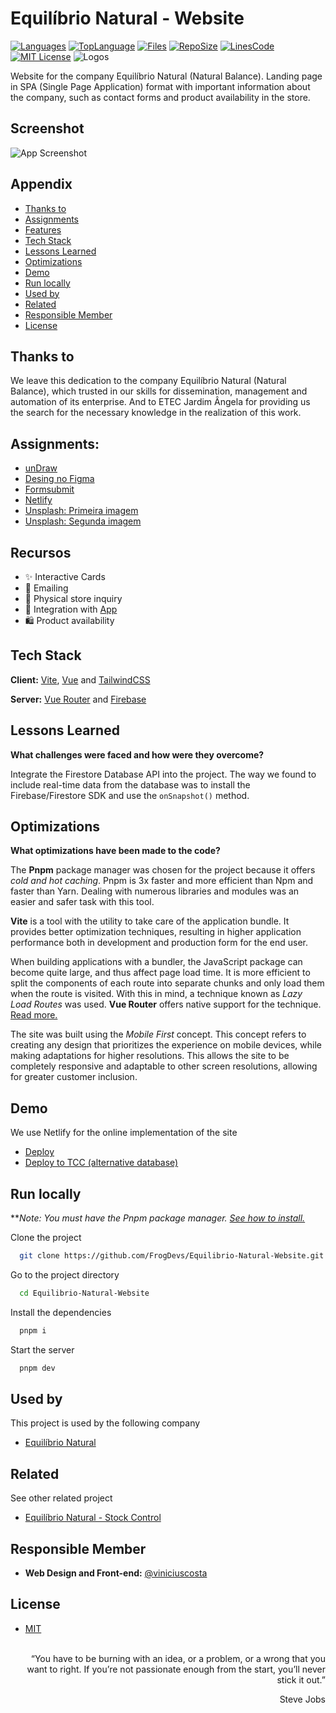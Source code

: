 # Equilíbrio Natural - Website

[![Languages](https://img.shields.io/github/languages/count/FrogDevs/Equilibrio-Natural)](https://github.com/FrogDevs/Equilibrio-Natural-Website)
[![TopLanguage](https://img.shields.io/github/languages/top/FrogDevs/Equilibrio-Natural)](https://github.com/FrogDevs/Equilibrio-Natural-Website)
[![Files](https://img.shields.io/github/directory-file-count/FrogDevs/Equilibrio-Natural)](https://github.com/FrogDevs/Equilibrio-Natural-Website)
[![RepoSize](https://img.shields.io/github/repo-size/FrogDevs/Equilibrio-Natural)](https://github.com/FrogDevs/Equilibrio-Natural-Website)
[![LinesCode](https://img.shields.io/tokei/lines/github/FrogDevs/Equilibrio-Natural)](https://github.com/FrogDevs/Equilibrio-Natural-Website)
[![MIT License](https://img.shields.io/github/license/FrogDevs/Equilibrio-Natural)](https://choosealicense.com/licenses/mit/)
![Logos](https://i.imgur.com/E5pg9Hj.png)

Website for the company Equilíbrio Natural (Natural Balance). Landing page in SPA (Single Page Application) format with important information about the company, such as contact forms and product availability in the store.

## Screenshot

![App Screenshot](https://i.imgur.com/e1wDuUZ.png)

## Appendix

* [Thanks to](#thanks-to)
* [Assignments](#assignments)
* [Features](#features)
* [Tech Stack](#tech-stack)
* [Lessons Learned](#lessons-learned)
* [Optimizations](#optimizations)
* [Demo](#demo)
* [Run locally](#run-locally)
* [Used by](#used-by)
* [Related](#related)
* [Responsible Member](#responsible-member)
* [License](#license)

## Thanks to

We leave this dedication to the company Equilíbrio Natural (Natural Balance), which trusted in our skills for dissemination, management and automation of its enterprise. And to ETEC Jardim Ângela for providing us the search for the necessary knowledge in the realization of this work.

## Assignments:

- [unDraw](https://undraw.co)
- [Desing no Figma](https://www.figma.com/community/file/1183921990401059288)
- [Formsubmit](https://formsubmit.co/)
- [Netlify](https://www.netlify.com/)
- [Unsplash: Primeira imagem](https://unsplash.com/photos/fb7yNPbT0l8)
- [Unsplash: Segunda imagem](https://unsplash.com/photos/1DMNn6gBbwQ)

## Recursos

- ✨ Interactive Cards
- 📧 Emailing
- 🔎 Physical store inquiry
- 🔗 Integration with [App](https://github.com/FrogDevs/Equilibrio-Natural-ControleEstoque)
- 🛍️ Product availability

## Tech Stack

**Client:** [Vite](vitejs.dev), [Vue](vuejs.org) and [TailwindCSS](tailwindcss.com)

**Server:** [Vue Router](router.vuejs.org) and [Firebase](https://firebase.google.com)

## Lessons Learned

**What challenges were faced and how were they overcome?**

Integrate the Firestore Database API into the project. The way we found to include real-time data from the database was to install the Firebase/Firestore SDK and use the ``onSnapshot()`` method.

## Optimizations

**What optimizations have been made to the code?**

The **Pnpm** package manager was chosen for the project because it offers *cold and hot caching*. Pnpm is 3x faster and more efficient than Npm and faster than Yarn. Dealing with numerous libraries and modules was an easier and safer task with this tool.

**Vite** is a tool with the utility to take care of the application bundle. It provides better optimization techniques, resulting in higher application performance both in development and production form for the end user.

When building applications with a bundler, the JavaScript package can become quite large, and thus affect page load time. It is more efficient to split the components of each route into separate chunks and only load them when the route is visited. With this in mind, a technique known as *Lazy Load Routes* was used. **Vue Router** offers native support for the technique. [Read more.](https://router.vuejs.org/guide/advanced/lazy-loading.html)

The site was built using the *Mobile First* concept. This concept refers to creating any design that prioritizes the experience on mobile devices, while making adaptations for higher resolutions. This allows the site to be completely responsive and adaptable to other screen resolutions, allowing for greater customer inclusion.

## Demo

We use Netlify for the online implementation of the site

- [Deploy](https://equilibrionatural.netlify.app)
- [Deploy to TCC (alternative database)](https://equilibrionaturaltcc.netlify.app)

## Run locally

***Note: You must have the Pnpm package manager. [See how to install.](https://pnpm.io/installation)*

Clone the project

```bash
  git clone https://github.com/FrogDevs/Equilibrio-Natural-Website.git
```

Go to the project directory

```bash
  cd Equilibrio-Natural-Website
```

Install the dependencies

```bash
  pnpm i
```

Start the server

```bash
  pnpm dev
```

## Used by

This project is used by the following company

- [Equilíbrio Natural](https://equilibrionatural.netlify.app)

## Related

See other related project

- [Equilíbrio Natural - Stock Control](https://github.com/FrogDevs/Inventory-Control)

## Responsible Member

- **Web Design and Front-end:** [@viniciuscosta](https://vinicius-costa-links.vercel.app)

## License

- [MIT](LICENSE)<br><br>

<p align="right">“You have to be burning with an idea, or a problem, or a wrong that you want to right. If you’re not passionate enough from the start, you’ll never stick it out.”</p>
<p align="right">Steve Jobs</p>
